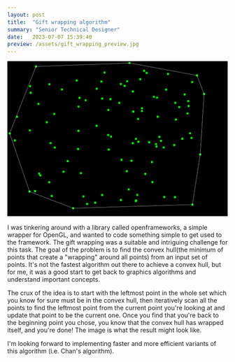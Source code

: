 ```yaml
---
layout: post
title:  "Gift wrapping algorithm"
summary: "Senior Technical Designer"
date:   2023-07-07 15:39:40
preview: /assets/gift_wrapping_preview.jpg
---
```


![Picture 1](/assets/image.png)

I was tinkering around with a library called openframeworks, a simple wrapper for OpenGL, and wanted to code something simple to get used to the framework. The gift wrapping was a suitable and intriguing challenge for this task. The goal of the problem is to find the convex hull(the minimum of points that create a "wrapping" around all points) from an input set of points. It's not the fastest algorithm out there to achieve a convex hull, but for me, it was a good start to get back to graphics algorithms and understand important concepts. 

The crux of the idea is to start with the leftmost point in the whole set which you know for sure must be in the convex hull, then iteratively scan all the points to find the leftmost point from the current point you're looking at and update that point to be the current one. Once you find that you're back to the beginning point you chose, you know that the convex hull has wrapped itself, and you're done! The image is what the result might look like. 

I'm looking forward to implementing faster and more efficient variants of this algorithm (i.e. Chan's algorithm).
